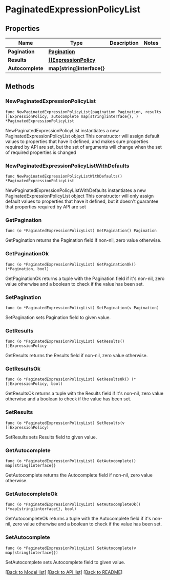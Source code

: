 # PaginatedExpressionPolicyList

## Properties

Name | Type | Description | Notes
------------ | ------------- | ------------- | -------------
**Pagination** | [**Pagination**](Pagination.md) |  | 
**Results** | [**[]ExpressionPolicy**](ExpressionPolicy.md) |  | 
**Autocomplete** | **map[string]interface{}** |  | 

## Methods

### NewPaginatedExpressionPolicyList

`func NewPaginatedExpressionPolicyList(pagination Pagination, results []ExpressionPolicy, autocomplete map[string]interface{}, ) *PaginatedExpressionPolicyList`

NewPaginatedExpressionPolicyList instantiates a new PaginatedExpressionPolicyList object
This constructor will assign default values to properties that have it defined,
and makes sure properties required by API are set, but the set of arguments
will change when the set of required properties is changed

### NewPaginatedExpressionPolicyListWithDefaults

`func NewPaginatedExpressionPolicyListWithDefaults() *PaginatedExpressionPolicyList`

NewPaginatedExpressionPolicyListWithDefaults instantiates a new PaginatedExpressionPolicyList object
This constructor will only assign default values to properties that have it defined,
but it doesn't guarantee that properties required by API are set

### GetPagination

`func (o *PaginatedExpressionPolicyList) GetPagination() Pagination`

GetPagination returns the Pagination field if non-nil, zero value otherwise.

### GetPaginationOk

`func (o *PaginatedExpressionPolicyList) GetPaginationOk() (*Pagination, bool)`

GetPaginationOk returns a tuple with the Pagination field if it's non-nil, zero value otherwise
and a boolean to check if the value has been set.

### SetPagination

`func (o *PaginatedExpressionPolicyList) SetPagination(v Pagination)`

SetPagination sets Pagination field to given value.


### GetResults

`func (o *PaginatedExpressionPolicyList) GetResults() []ExpressionPolicy`

GetResults returns the Results field if non-nil, zero value otherwise.

### GetResultsOk

`func (o *PaginatedExpressionPolicyList) GetResultsOk() (*[]ExpressionPolicy, bool)`

GetResultsOk returns a tuple with the Results field if it's non-nil, zero value otherwise
and a boolean to check if the value has been set.

### SetResults

`func (o *PaginatedExpressionPolicyList) SetResults(v []ExpressionPolicy)`

SetResults sets Results field to given value.


### GetAutocomplete

`func (o *PaginatedExpressionPolicyList) GetAutocomplete() map[string]interface{}`

GetAutocomplete returns the Autocomplete field if non-nil, zero value otherwise.

### GetAutocompleteOk

`func (o *PaginatedExpressionPolicyList) GetAutocompleteOk() (*map[string]interface{}, bool)`

GetAutocompleteOk returns a tuple with the Autocomplete field if it's non-nil, zero value otherwise
and a boolean to check if the value has been set.

### SetAutocomplete

`func (o *PaginatedExpressionPolicyList) SetAutocomplete(v map[string]interface{})`

SetAutocomplete sets Autocomplete field to given value.



[[Back to Model list]](../README.md#documentation-for-models) [[Back to API list]](../README.md#documentation-for-api-endpoints) [[Back to README]](../README.md)


